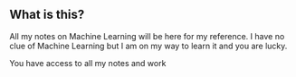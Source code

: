 ## What is this?

All my notes on Machine Learning will be here for my reference. 
I have no clue of Machine Learning but I am on my way to learn it and you are lucky.

You have access to all my notes and work